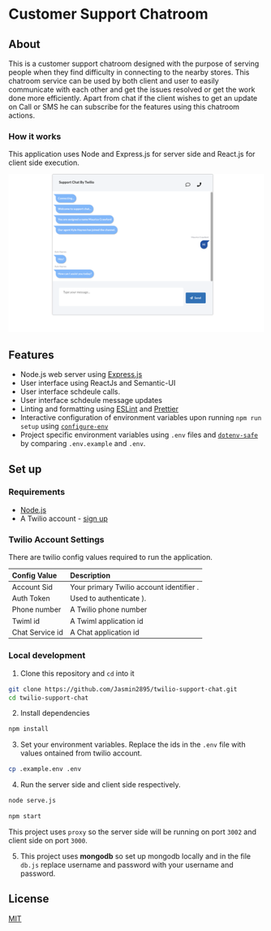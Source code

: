 # Customer Support Chatroom

## About
This is a customer support chatroom designed with the purpose of serving people when they find difficulty in connecting to the nearby stores. This chatroom service can be used by both client and user to easily communicate with each other and get the issues resolved or get the work done more efficiently. Apart from chat if the client wishes to get an update on Call or SMS he can subscribe for the features using this chatroom actions.

### How it works

This application uses Node and  Express.js for server side and React.js for client side execution.


![Image mage 5](https://github.com/Jasmin2895/twilio-support-chat/blob/master/public/Screenshot%202020-05-01%20at%209.05.34%20AM.png)


## Features
- Node.js web server using [Express.js](https://npm.im/express)
- User interface using ReactJs and Semantic-UI
- User interface schdeule calls.
- User interface schdeule message updates
- Linting and formatting using [ESLint](https://npm.im/eslint) and [Prettier](https://npm.im/prettier)
- Interactive configuration of environment variables upon running `npm run setup` using [`configure-env`](https://npm.im/configure-env)
- Project specific environment variables using `.env` files and [`dotenv-safe`](https://npm.im/dotenv-safe) by comparing `.env.example` and `.env`.

## Set up

### Requirements

- [Node.js](https://nodejs.org/)
- A Twilio account - [sign up](https://www.twilio.com/try-twilio)

### Twilio Account Settings

There are twilio config values required to run the application.

| Config&nbsp;Value | Description                                                                                                                                                  |
| :---------------- | :----------------------------------------------------------------------------------------------------------------------------------------------------------- |
| Account&nbsp;Sid  | Your primary Twilio account identifier .                                                         |
| Auth&nbsp;Token   | Used to authenticate ).                                                         |
| Phone&nbsp;number | A Twilio phone number |
| Twiml&nbsp;id | A Twiml application id |
| Chat&nbsp;Service&nbsp;id | A Chat application id |

### Local development

1. Clone this repository and `cd` into it

```bash
git clone https://github.com/Jasmin2895/twilio-support-chat.git
cd twilio-support-chat
```

2. Install dependencies

```bash
npm install
```
3. Set your environment variables. Replace the ids in the `.env` file with values ontained from twilio account.

```bash
cp .example.env .env
```
4. Run the server side and client side respectively. 

```bash
node serve.js
```

```bash
npm start
```
This project uses `proxy` so the server side will be running on port `3002` and client side on port `3000`.

5. This project uses **mongodb** so set up mongodb locally and in the file `db.js` replace username and password with your username and password.

## License

[MIT](http://www.opensource.org/licenses/mit-license.html)



